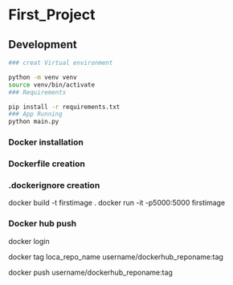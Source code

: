 # First_Project

## Development
```bash
### creat Virtual environment

python -m venv venv
source venv/bin/activate
### Requirements

pip install -r requirements.txt
### App Running
python main.py
```

### Docker installation
### Dockerfile creation 
### .dockerignore creation 
docker build -t firstimage .
docker run -it -p5000:5000 firstimage   
### Docker hub push
docker login

docker tag loca_repo_name username/dockerhub_reponame:tag

docker push username/dockerhub_reponame:tag

